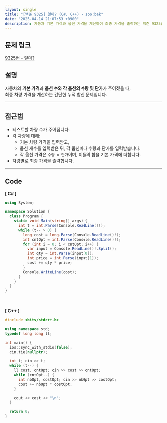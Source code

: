 ```yaml
---
layout: single
title: "[백준 9325] 얼마? (C#, C++) - soo:bak"
date: "2025-04-14 21:07:53 +0900"
description: 자동차 기본 가격과 옵션 가격을 계산하여 최종 가격을 출력하는 백준 9325번 문제의 C# 및 C++ 풀이와 해설
---
```


## 문제 링크
[9325번 - 얼마?](https://www.acmicpc.net/problem/9325)

## 설명
자동차의 **기본 가격**과 **옵션 수와 각 옵션의 수량 및 단가**가 주어졌을 때,  
최종 차량 가격을 계산하는 간단한 누적 합산 문제입니다.

---

## 접근법
- 테스트할 차량 수가 주어집니다.
- 각 차량에 대해:
  - 기본 차량 가격을 입력받고,
  - 옵션 개수를 입력받은 뒤, 각 옵션마다 수량과 단가를 입력받습니다.
  - 각 옵션 가격은 `수량 × 단가`이며, 이들의 합을 기본 가격에 더합니다.
- 차량별로 최종 가격을 출력합니다.

---

## Code
<b>[ C# ] </b>
<br>

```csharp
using System;

namespace Solution {
  class Program {
    static void Main(string[] args) {
      int t = int.Parse(Console.ReadLine()!);
      while (t-- > 0) {
        long cost = long.Parse(Console.ReadLine()!);
        int cntOpt = int.Parse(Console.ReadLine()!);
        for (int i = 0; i < cntOpt; i++) {
          var input = Console.ReadLine()!.Split();
          int qty = int.Parse(input[0]);
          int price = int.Parse(input[1]);
          cost += qty * price;
        }
        Console.WriteLine(cost);
      }
    }
  }
}
```

<br><br>
<b>[ C++ ] </b>
<br>

```cpp
#include <bits/stdc++.h>

using namespace std;
typedef long long ll;

int main() {
  ios::sync_with_stdio(false);
  cin.tie(nullptr);

  int t; cin >> t;
  while (t--) {
    ll cost, cntOpt; cin >> cost >> cntOpt;
    while (cntOpt--) {
      int nbOpt, costOpt; cin >> nbOpt >> costOpt;
      cost += nbOpt * costOpt;
    }

    cout << cost << "\n";
  }

  return 0;
}
```
